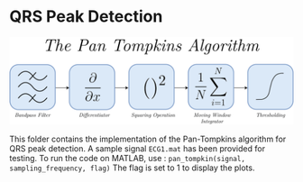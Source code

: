 # QRS Peak Detection

![](../images/qrs.png)

This folder contains the implementation of the Pan-Tompkins algorithm for QRS peak detection. A sample signal `ECG1.mat` has been provided for testing.
To run the code on MATLAB, use :
  `pan_tompkin(signal, sampling_frequency, flag)`
  The flag is set to 1 to display the plots.



